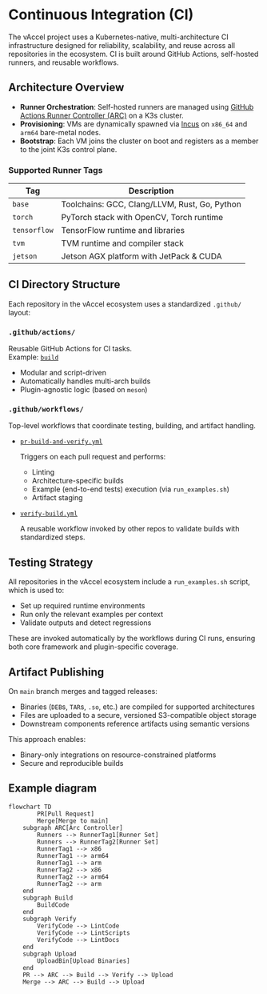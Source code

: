 # Continuous Integration (CI)

The vAccel project uses a Kubernetes-native, multi-architecture CI
infrastructure designed for reliability, scalability, and reuse across all
repositories in the ecosystem. CI is built around GitHub Actions, self-hosted
runners, and reusable workflows.

## Architecture Overview

- **Runner Orchestration**: Self-hosted runners are managed using
  [GitHub Actions Runner Controller (ARC)](https://github.com/actions/actions-runner-controller)
  on a K3s cluster.
- **Provisioning**: VMs are dynamically spawned via
  [Incus](https://linuxcontainers.org/incus/) on `x86_64` and `arm64` bare-metal
  nodes.
- **Bootstrap**: Each VM joins the cluster on boot and registers as a member to
  the joint K3s control plane.

### Supported Runner Tags

| Tag          | Description                                   |
| ------------ | --------------------------------------------- |
| `base`       | Toolchains: GCC, Clang/LLVM, Rust, Go, Python |
| `torch`      | PyTorch stack with OpenCV, Torch runtime      |
| `tensorflow` | TensorFlow runtime and libraries              |
| `tvm`        | TVM runtime and compiler stack                |
| `jetson`     | Jetson AGX platform with JetPack & CUDA       |

## CI Directory Structure

Each repository in the vAccel ecosystem uses a standardized `.github/` layout:

### `.github/actions/`

Reusable GitHub Actions for CI tasks.  
Example: [`build`](https://github.com/nubificus/vaccel/blob/main/.github/actions/build/action.yml)

- Modular and script-driven
- Automatically handles multi-arch builds
- Plugin-agnostic logic (based on `meson`)

### `.github/workflows/`

Top-level workflows that coordinate testing, building, and artifact handling.

- [`pr-build-and-verify.yml`]

    Triggers on each pull request and performs:
    - Linting
    - Architecture-specific builds
    - Example (end-to-end tests) execution (via `run_examples.sh`)
    - Artifact staging

- [`verify-build.yml`]

    A reusable workflow invoked by other repos to validate builds with
    standardized steps.

[`pr-build-and-verify.yml`]:
    https://github.com/nubificus/vaccel/blob/main/.github/workflows/pr-build-and-verify.yml
[`verify-build.yml`]:
    https://github.com/nubificus/vaccel/blob/main/.github/workflows/verify-build.yml

## Testing Strategy

All repositories in the vAccel ecosystem include a `run_examples.sh` script,
which is used to:

- Set up required runtime environments
- Run only the relevant examples per context
- Validate outputs and detect regressions

These are invoked automatically by the workflows during CI runs, ensuring both
core framework and plugin-specific coverage.

## Artifact Publishing

On `main` branch merges and tagged releases:

- Binaries (`DEB`s, `TAR`s, `.so`, etc.) are compiled for supported
  architectures
- Files are uploaded to a secure, versioned S3-compatible object storage
- Downstream components reference artifacts using semantic versions

This approach enables:

- Binary-only integrations on resource-constrained platforms
- Secure and reproducible builds

## Example diagram

```mermaid
flowchart TD
        PR[Pull Request]
        Merge[Merge to main]
    subgraph ARC[Arc Controller]
        Runners --> RunnerTag1[Runner Set]
        Runners --> RunnerTag2[Runner Set]
        RunnerTag1 --> x86
        RunnerTag1 --> arm64
        RunnerTag1 --> arm
        RunnerTag2 --> x86
        RunnerTag2 --> arm64
        RunnerTag2 --> arm
    end
    subgraph Build
        BuildCode
    end
    subgraph Verify
        VerifyCode --> LintCode
        VerifyCode --> LintScripts
        VerifyCode --> LintDocs
    end
    subgraph Upload
        UploadBin[Upload Binaries]
    end
    PR --> ARC --> Build --> Verify --> Upload
    Merge --> ARC --> Build --> Upload
```
